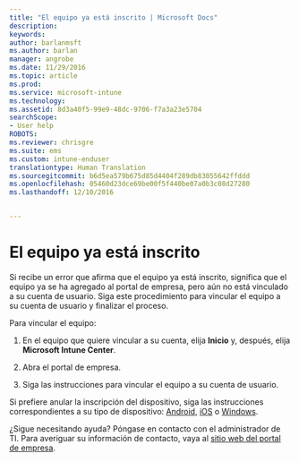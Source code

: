 ```yaml
---
title: "El equipo ya está inscrito | Microsoft Docs"
description: 
keywords: 
author: barlanmsft
ms.author: barlan
manager: angrobe
ms.date: 11/29/2016
ms.topic: article
ms.prod: 
ms.service: microsoft-intune
ms.technology: 
ms.assetid: 8d3a40f5-99e9-48dc-9706-f7a3a23e5704
searchScope:
- User help
ROBOTS: 
ms.reviewer: chrisgre
ms.suite: ems
ms.custom: intune-enduser
translationtype: Human Translation
ms.sourcegitcommit: b6d5ea579b675d85d4404f289db83055642ffddd
ms.openlocfilehash: 05460d23dce69be00f5f440be07a0b3c08d27280
ms.lasthandoff: 12/10/2016


---
```


# <a name="your-computer-is-already-enrolled"></a>El equipo ya está inscrito

Si recibe un error que afirma que el equipo ya está inscrito, significa que el equipo ya se ha agregado al portal de empresa, pero aún no está vinculado a su cuenta de usuario. Siga este procedimiento para vincular el equipo a su cuenta de usuario y finalizar el proceso.  

Para vincular el equipo:

1.  En el equipo que quiere vincular a su cuenta, elija **Inicio** y, después, elija **Microsoft Intune Center**.

2.  Abra el portal de empresa.

3.  Siga las instrucciones para vincular el equipo a su cuenta de usuario.

Si prefiere anular la inscripción del dispositivo, siga las instrucciones correspondientes a su tipo de dispositivo: [Android](unenroll-your-device-from-intune-android.md), [iOS](unenroll-your-device-from-intune-ios.md) o [Windows](unenroll-your-device-from-intune-windows.md).

¿Sigue necesitando ayuda? Póngase en contacto con el administrador de TI. Para averiguar su información de contacto, vaya al [sitio web del portal de empresa](http://portal.manage.microsoft.com).

